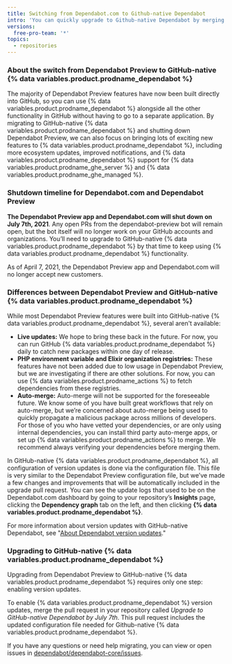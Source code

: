 ```yaml
---
title: Switching from Dependabot.com to Github-native Dependabot
intro: 'You can quickly upgrade to Github-native Dependabot by merging a pull request, and your packages will keep being updated.'
versions:
  free-pro-team: '*'
topics:
  - repositories
---
```


### About the switch from Dependabot Preview to GitHub-native {% data variables.product.prodname_dependabot %}

The majority of Dependabot Preview features have now been built directly into GitHub, so you can use {% data variables.product.prodname_dependabot %} alongside all the other functionality in GitHub without having to go to a separate application. By migrating to GitHub-native {% data variables.product.prodname_dependabot %} and shutting down Dependabot Preview, we can also focus on bringing lots of exciting new features to {% data variables.product.prodname_dependabot %}, including more ecosystem updates, improved notifications, and {% data variables.product.prodname_dependabot %} support for {% data variables.product.prodname_ghe_server %} and {% data variables.product.prodname_ghe_managed %}.

### Shutdown timeline for Dependabot.com and Dependabot Preview

**The Dependabot Preview app and Dependabot.com will shut down on July 7th, 2021**. Any open PRs from the dependabot-preview bot will remain open, but the bot itself will no longer work on your GitHub accounts and organizations. You’ll need to upgrade to GitHub-native {% data variables.product.prodname_dependabot %} by that time to keep using {% data variables.product.prodname_dependabot %} functionality.

As of April 7, 2021, the Dependabot Preview app and Dependabot.com will no longer accept new customers. 

### Differences between Dependabot Preview and GitHub-native {% data variables.product.prodname_dependabot %}

While most Dependabot Preview features were built into GitHub-native {% data variables.product.prodname_dependabot %}, several aren't available: 
- **Live updates:** We hope to bring these back in the future. For now, you can run GitHub {% data variables.product.prodname_dependabot %} daily to catch new packages within one day of release.
- **PHP environment variable and Elixir organization registries:** These features have not been added due to low usage in Dependabot Preview, but we are investigating if there are other solutions. For now, you can use {% data variables.product.prodname_actions %} to fetch dependencies from these registries.
- **Auto-merge:** Auto-merge will not be supported for the foreseeable future. We know some of you have built great workflows that rely on auto-merge, but we’re concerned about auto-merge being used to quickly propagate a malicious package across millions of developers. For those of you who have vetted your dependencies, or are only using internal dependencies, you can install third party auto-merge apps, or set up {% data variables.product.prodname_actions %} to merge. We recommend always verifying your dependencies before merging them.

In GitHub-native {% data variables.product.prodname_dependabot %}, all configuration of version updates is done via the configuration file. This file is very similar to the Dependabot Preview configuration file, but we’ve made a few changes and improvements that will be automatically included in the upgrade pull request. You can see the update logs that used to be on the Dependabot.com dashboard by going to your repository’s **Insights** page, clicking the **Dependency graph** tab on the left, and then clicking **{% data variables.product.prodname_dependabot %}**.

For more information about version updates with GitHub-native Dependabot, see "[About Dependabot version updates](/code-security/supply-chain-security/about-dependabot-version-updates)."

### Upgrading to GitHub-native {% data variables.product.prodname_dependabot %}

Upgrading from Dependabot Preview to GitHub-native {% data variables.product.prodname_dependabot %} requires only one step: enabling version updates.

To enable {% data variables.product.prodname_dependabot %} version updates, merge the pull request in your repository called *Upgrade to GitHub-native Dependabot by July 7th*. This pull request includes the updated configuration file needed for Github-native {% data variables.product.prodname_dependabot %}.

If you have any questions or need help migrating, you can view or open issues in [dependabot/dependabot-core/issues](https://github.com/dependabot/dependabot-core/issues). 

